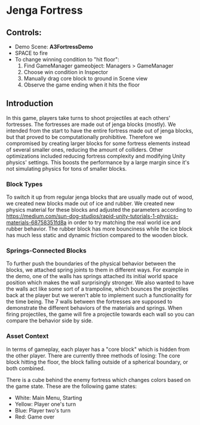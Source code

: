 # Jenga Fortress

## Controls: ##
* Demo Scene: **A3FortressDemo** 
* SPACE to fire
* To change winning condition to "hit floor":
    1. Find GameManager gameobject: Managers > GameManager
    2. Choose win condition in Inspector
    3. Manually drag core block to ground in Scene view 
    4. Observe the game ending when it hits the floor
## Introduction ##
In this game, players take turns to shoot projectiles at each others' fortresses. The fortresses are made out of jenga blocks (mostly). We intended from
the start to have the entire fortress made out of jenga blocks, but that proved to be computationally prohibitive. Therefore we compromised by creating larger blocks for some fortress elements instead of several smaller ones, reducing the amount of colliders. Other optimizations included reducing fortress complexity and modifying Unity physics' settings. This boosts the performance by a large margin since it's not simulating physics for tons of smaller blocks. 

### Block Types ###
To switch it up from regular jenga blocks that are usually made out of wood, we created new blocks made out of ice and rubber. We created new physics material for these blocks and adjusted the parameters according to https://medium.com/sun-dog-studios/rapid-unity-tutorials-1-physics-materials-68758351fd8a in order to try matching the real world ice and rubber behavior. The rubber block has more bounciness while the ice block has much less static and dynamic friction compared to the wooden block. 

### Springs-Connected Blocks ###

To further push the boundaries of the physical behavior between the blocks, we attached spring joints to them in different ways. For example in the demo, one of the walls has springs attached its initial world space position which makes the wall surprisingly stronger. We also wanted to have the walls act like some sort of a trampoline, which bounces the projectiles back at the player but we weren't able to implement such a functionality for the time being. The 7 walls between the fortresses are supposed to demonstrate the different behaviors of the materials and springs. When firing projectiles, the game will fire a projectile towards each wall so you can compare the behavior side by side. 

### Asset Context ###
In terms of gameplay, each player has a "core block" which is hidden from the other player. 
There are currently three methods of losing: The core block hitting the floor, the block falling outside of a spherical boundary, or both combined. 

There is a cube behind the enemy fortress which changes colors based on the game state. These are the following game states:

* White: Main Menu, Starting
* Yellow: Player one's turn 
* Blue: Player two's turn
* Red: Game over

##